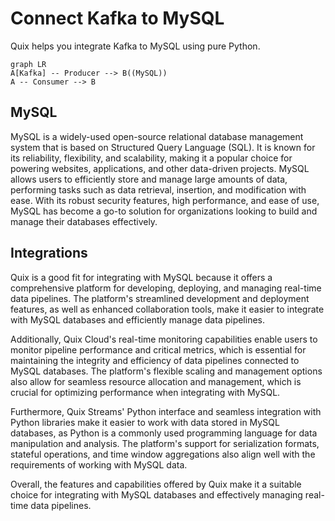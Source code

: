# Connect Kafka to MySQL

Quix helps you integrate Kafka to MySQL using pure Python.

```mermaid
graph LR
A[Kafka] -- Producer --> B((MySQL))
A -- Consumer --> B
```

## MySQL

MySQL is a widely-used open-source relational database management system that is based on Structured Query Language (SQL). It is known for its reliability, flexibility, and scalability, making it a popular choice for powering websites, applications, and other data-driven projects. MySQL allows users to efficiently store and manage large amounts of data, performing tasks such as data retrieval, insertion, and modification with ease. With its robust security features, high performance, and ease of use, MySQL has become a go-to solution for organizations looking to build and manage their databases effectively.

## Integrations

Quix is a good fit for integrating with MySQL because it offers a comprehensive platform for developing, deploying, and managing real-time data pipelines. The platform's streamlined development and deployment features, as well as enhanced collaboration tools, make it easier to integrate with MySQL databases and efficiently manage data pipelines.

Additionally, Quix Cloud's real-time monitoring capabilities enable users to monitor pipeline performance and critical metrics, which is essential for maintaining the integrity and efficiency of data pipelines connected to MySQL databases. The platform's flexible scaling and management options also allow for seamless resource allocation and management, which is crucial for optimizing performance when integrating with MySQL.

Furthermore, Quix Streams' Python interface and seamless integration with Python libraries make it easier to work with data stored in MySQL databases, as Python is a commonly used programming language for data manipulation and analysis. The platform's support for serialization formats, stateful operations, and time window aggregations also align well with the requirements of working with MySQL data.

Overall, the features and capabilities offered by Quix make it a suitable choice for integrating with MySQL databases and effectively managing real-time data pipelines.

